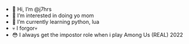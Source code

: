 - 👋 Hi, I’m @j7hrs
- 👀 I’m interested in doing yo mom
- 🌱 I’m currently learning python, lua
- 💀 I forgor💀
- 😳 I always get the impostor role when i play Among Us (REAL) 2022

<!---
j7hrs/j7hrs is a ✨ special ✨ repository because its `README.md` (this file) appears on your GitHub profile.
You can click the Preview link to take a look at your changes.
--->
